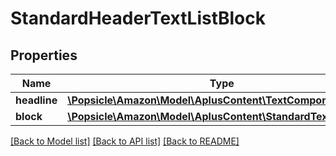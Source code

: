 # StandardHeaderTextListBlock

## Properties
Name | Type | Description | Notes
------------ | ------------- | ------------- | -------------
**headline** | [**\Popsicle\Amazon\Model\AplusContent\TextComponent**](TextComponent.md) |  | [optional] 
**block** | [**\Popsicle\Amazon\Model\AplusContent\StandardTextListBlock**](StandardTextListBlock.md) |  | [optional] 

[[Back to Model list]](../../README.md#documentation-for-models) [[Back to API list]](../../README.md#documentation-for-api-endpoints) [[Back to README]](../../README.md)

